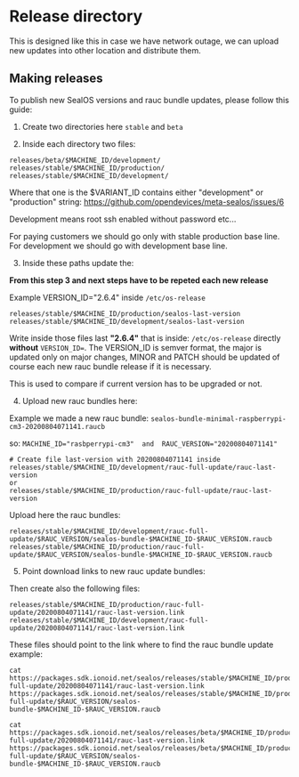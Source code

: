 # Release directory

This is designed like this in case we have network outage, we can upload new updates into other location and distribute
them.

## Making releases

To publish new SealOS versions and rauc bundle updates, please follow this guide:

1. Create two directories here `stable` and `beta`

2. Inside each directory two files:
```
releases/beta/$MACHINE_ID/development/
releases/stable/$MACHINE_ID/production/
releases/stable/$MACHINE_ID/development/
```

Where that one is the $VARIANT_ID contains either "development" or "production" string:
https://github.com/opendevices/meta-sealos/issues/6

Development means root ssh enabled without password etc...

For paying customers we should go only with stable production base line. For development we should go with development
base line.


3. Inside these paths update the:

**From this step 3 and next steps have to be repeted each new release**

Example VERSION_ID="2.6.4" inside `/etc/os-release`

```
releases/stable/$MACHINE_ID/production/sealos-last-version
releases/stable/$MACHINE_ID/development/sealos-last-version
```

Write inside those files last **"2.6.4"**  that is inside: `/etc/os-release` directly **without** `VERSION_ID=`.
The VERSION_ID is semver format, the major is updated only on major changes, MINOR and PATCH should be updated of course
each new rauc bundle release if it is necessary.

This is used to compare if current version has to be upgraded or not.


4. Upload new rauc bundles here:

Example we made a new rauc bundle: `sealos-bundle-minimal-raspberrypi-cm3-20200804071141.raucb`

so: `MACHINE_ID="rasbperrypi-cm3"  and  RAUC_VERSION="20200804071141"`

```
# Create file last-version with 20200804071141 inside
releases/stable/$MACHINE_ID/development/rauc-full-update/rauc-last-version
or
releases/stable/$MACHINE_ID/production/rauc-full-update/rauc-last-version
```

Upload here the rauc bundles:

```
releases/stable/$MACHINE_ID/development/rauc-full-update/$RAUC_VERSION/sealos-bundle-$MACHINE_ID-$RAUC_VERSION.raucb
releases/stable/$MACHINE_ID/production/rauc-full-update/$RAUC_VERSION/sealos-bundle-$MACHINE_ID-$RAUC_VERSION.raucb
```


5. Point download links to new rauc update bundles:

Then create also the following files:
```
releases/stable/$MACHINE_ID/production/rauc-full-update/20200804071141/rauc-last-version.link
releases/stable/$MACHINE_ID/development/rauc-full-update/20200804071141/rauc-last-version.link
```

These files should point to the link where to find the rauc bundle update example:
```
cat https://packages.sdk.ionoid.net/sealos/releases/stable/$MACHINE_ID/production/rauc-full-update/20200804071141/rauc-last-version.link
https://packages.sdk.ionoid.net/sealos/releases/stable/$MACHINE_ID/production/rauc-full-update/$RAUC_VERSION/sealos-bundle-$MACHINE_ID-$RAUC_VERSION.raucb
```

```
cat https://packages.sdk.ionoid.net/sealos/releases/beta/$MACHINE_ID/production/rauc-full-update/20200804071141/rauc-last-version.link
https://packages.sdk.ionoid.net/sealos/releases/beta/$MACHINE_ID/production/rauc-full-update/$RAUC_VERSION/sealos-bundle-$MACHINE_ID-$RAUC_VERSION.raucb
```
